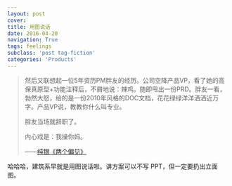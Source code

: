 ```yaml
---
layout: post
cover:
title: 用图说话
date: 2016-04-20
navigation: True
tags: feelings
subclass: 'post tag-fiction'
categories: 'Products'
---
```

 <!--more-->

>然后又联想起一位5年资历PM胖友的经历。公司空降产品VP，看了她的高保真原型+功能注释后，不屑地说：辣鸡。随即甩出一份PRD。胖友一看，勃然大怒，给的是一份2010年风格的DOC文档，花花绿绿洋洋洒洒近万字。产品VP说，教教你什么叫专业。
>
>胖友当场就辞职了。
>
>内心戏是：我操你妈。
>
>——[纯银《两个偏见》](http://www.jianshu.com/p/a322c8a48d4e)


哈哈哈，建筑系早就是用图说话啦。讲方案可以不写 PPT，但一定要扔出立面图。
